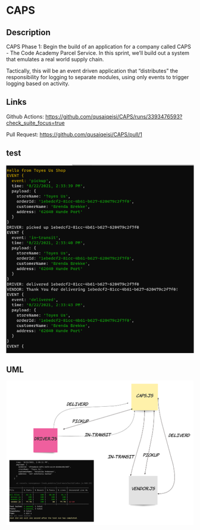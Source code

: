 # CAPS


## Description

CAPS Phase 1: Begin the build of an application for a company called CAPS - The Code Academy Parcel Service. In this sprint, we’ll build out a system that emulates a real world supply chain.

Tactically, this will be an event driven application that “distributes” the responsibility for logging to separate modules, using only events to trigger logging based on activity.

## Links

Github Actions: https://github.com/qusaiqeisi/CAPS/runs/3393476593?check_suite_focus=true

Pull Request: https://github.com/qusaiqeisi/CAPS/pull/1

## test

![](img/testcaps.PNG)


## UML
![UML](img/uml.png)

